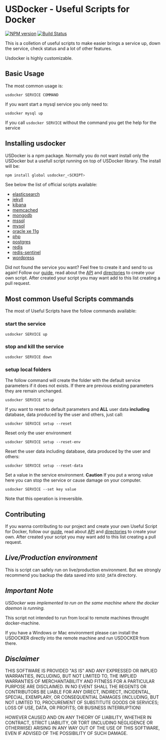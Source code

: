 # USDocker - Useful Scripts for Docker
[![NPM version](https://badge.fury.io/js/usdocker.svg)](https://npmjs.org/package/usdocker) 
[![Build Status](https://travis-ci.org/usdocker/usdocker.svg?branch=master)](https://travis-ci.org/usdocker/usdocker)

This is a colletion of useful scripts to make easier brings a service up, down the service, check status
and a lot of other features.
 
Usdocker is highly customizable.

## Basic Usage

The most common usage is:

```
usdocker SERVICE COMMAND
```

If you want start a mysql service you only need to:

```
usdocker mysql up
```

If you call `usdocker SERVICE` without the command you get the help for the service

## Installing usdocker 

USDocker is a npm package. Normally you do not want install only the USDocker
but a usefull script running on top of USDocker library. 
The install will be:

```bash
npm install global usdocker_<SCRIPT>
``` 

See below the list of official scripts available:
- [elasticsearch](elasticsearch)
- [jekyll](jekyll)
- [kibana](kibana)
- [memcached](memcached)
- [mongodb](mongodb)
- [mssql](mssql)
- [mysql](mysql)
- [oracle xe 11g](oracle-xe)
- [php](php)
- [postgres](postgres)
- [redis](redis)
- [redis-sentinel](redis-sentinel)
- [wordpress](wordpress)

Did not found the service you want? Feel free to create it and send to us again! 
Follow our [guide](guide), read about the [API](api) and [directories](directories) to create your own script.
After created your script you may want add to this list creating a pull request. 

## Most common Useful Scripts commands

The most of Useful Scripts have the follow commands available:

### start the service

```
usdocker SERVICE up
```

### stop and kill the service

```
usdocker SERVICE down
```

### setup local folders

The follow command will create the folder with the default service parameters if it does not exists. 
If there are previous existing parameters they are remain unchanged.

```
usdocker SERVICE setup
```

If you want to reset to default parameters and 
**ALL** user data **including** database, data produced by the user and others, just call:

```
usdocker SERVICE setup --reset
```

Reset only the user environment

```
usdocker SERVICE setup --reset-env
```

Reset the user data including database, data produced by the user and others:

```
usdocker SERVICE setup --reset-data
```

Set a value in the service environment. 
**Caution** If you put a wrong value here you can stop the service or cause damage on your computer.  

```
usdocker SERVICE --set key value
```

Note that this operation is irreversible.
 
## Contributing 

If you wanna contributing  to our project and create your own Useful Script for Docker, 
follow our [guide](guide), read about [API](api) and [directories](directories) to create your own.
After created your script you may want add to this list creating a pull request. 


## *Live/Production environment*

This is script can safely run on live/production environment. But we strongly recommend you backup the data
saved into `$USD_DATA` directory. 

## *Important Note*

*USDocker was implemented to run on the same machine where the docker daemon is running.* 

This script not intended to run from local to remote machines throught docker-machine.
 
If you have a Windows or Mac environment please can install the USDOCKER directly into the remote machine
and run USDOCKER from there.

## *Disclaimer*

THIS SOFTWARE IS PROVIDED "AS IS" AND ANY EXPRESSED OR IMPLIED WARRANTIES, INCLUDING, 
BUT NOT LIMITED TO, THE IMPLIED WARRANTIES OF MERCHANTABILITY AND FITNESS FOR A PARTICULAR 
PURPOSE ARE DISCLAIMED. IN NO EVENT SHALL THE REGENTS OR CONTRIBUTORS BE LIABLE FOR ANY DIRECT, 
INDIRECT, INCIDENTAL, SPECIAL, EXEMPLARY, OR CONSEQUENTIAL DAMAGES (INCLUDING, BUT NOT LIMITED TO, 
PROCUREMENT OF SUBSTITUTE GOODS OR SERVICES; LOSS OF USE, DATA, OR PROFITS; OR BUSINESS INTERRUPTION)

HOWEVER CAUSED AND ON ANY THEORY OF LIABILITY, WHETHER IN CONTRACT, STRICT LIABILITY, OR TORT 
(INCLUDING NEGLIGENCE OR OTHERWISE) ARISING IN ANY WAY OUT OF THE USE OF THIS SOFTWARE, EVEN 
IF ADVISED OF THE POSSIBILITY OF SUCH DAMAGE.

